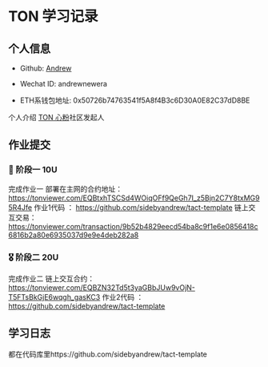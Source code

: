 
# TON 学习记录

## 个人信息

* Github: [Andrew](https://github.com/sidebyandrew)

* Wechat ID: andrewnewera

* ETH系钱包地址: 0x50726b74763541f5A8f4B3c6D30A0E82C37dD8BE

个人介绍
[TON 心粉](https://t.me/tonx_fans)社区发起人

## 作业提交

### 🏅 阶段一 10U

完成作业一
部署在主网的合约地址：https://tonviewer.com/EQBtxhTSCSd4WOiqOFf9QeGh7I_z5Bjn2C7Y8txMG95R4Jfe
作业1代码 ： https://github.com/sidebyandrew/tact-template
链上交互交易：https://tonviewer.com/transaction/9b52b4829eecd54ba8c9f1e6e0856418c6816b2a80e6935037d9e9e4deb282a8


### 🎖 阶段二 20U

完成作业二
链上交互合约：https://tonviewer.com/EQBZN32Td5t3yaGBbJUw9vOjN-T5FTsBkGjE6wqgh_gasKC3
作业2代码 ： https://github.com/sidebyandrew/tact-template


## 学习日志

都在代码库里https://github.com/sidebyandrew/tact-template
